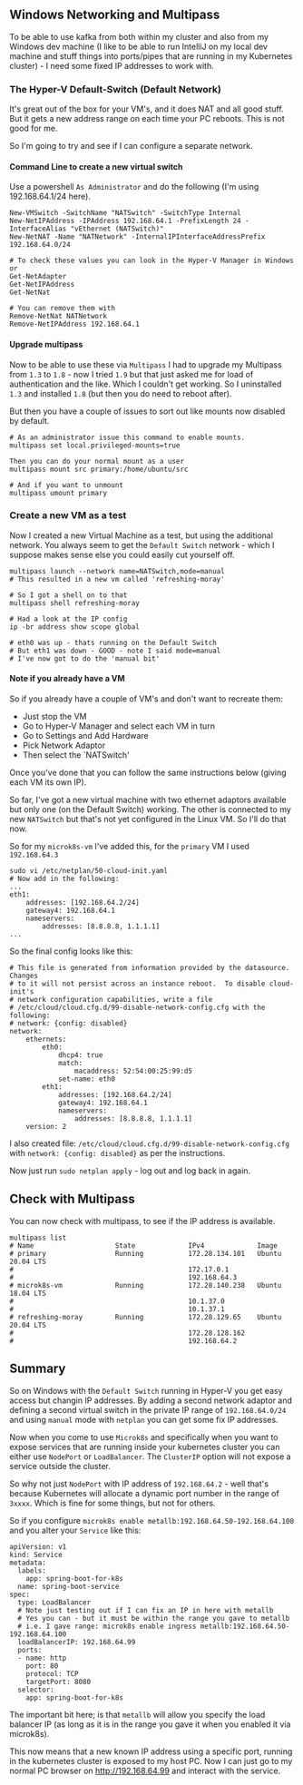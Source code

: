 ## Windows Networking and Multipass

To be able to use kafka from both within my cluster and also from my Windows dev machine
(I like to be able to run IntelliJ on my local dev machine and stuff things into ports/pipes
that are running in my Kubernetes cluster) - I need some fixed IP addresses to work with.

### The Hyper-V Default-Switch (Default Network)
It's great out of the box for your VM's, and it does NAT and all good stuff. But it gets
a new address range on each time your PC reboots. This is not good for me.

So I'm going to try and see if I can configure a separate network.

#### Command Line to create a new virtual switch

Use a powershell `As Administrator` and do the following (I'm using 192.168.64.1/24 here).
```
New-VMSwitch -SwitchName "NATSwitch" -SwitchType Internal
New-NetIPAddress -IPAddress 192.168.64.1 -PrefixLength 24 -InterfaceAlias "vEthernet (NATSwitch)"
New-NetNAT -Name "NATNetwork" -InternalIPInterfaceAddressPrefix 192.168.64.0/24

# To check these values you can look in the Hyper-V Manager in Windows or
Get-NetAdapter
Get-NetIPAddress
Get-NetNat

# You can remove them with
Remove-NetNat NATNetwork
Remove-NetIPAddress 192.168.64.1
```

#### Upgrade multipass
Now to be able to use these via `Multipass` I had to upgrade my Multipass from `1.3` to `1.8` -
now I tried `1.9` but that just asked me for load of authentication and the like. Which I couldn't
get working. So I uninstalled `1.3` and installed `1.8` (but then you do need to reboot after).

But then you have a couple of issues to sort out like mounts now disabled by default.
```
# As an administrator issue this command to enable mounts.
multipass set local.privileged-mounts=true

Then you can do your normal mount as a user
multipass mount src primary:/home/ubuntu/src

# And if you want to unmount
multipass umount primary 
```

### Create a new VM as a test
Now I created a new Virtual Machine as a test, but using the additional network. You always seem to get the
`Default Switch` network - which I suppose makes sense else you could easily cut yourself off.

```
multipass launch --network name=NATSwitch,mode=manual
# This resulted in a new vm called 'refreshing-moray'

# So I got a shell on to that
multipass shell refreshing-moray

# Had a look at the IP config
ip -br address show scope global

# eth0 was up - thats running on the Default Switch
# But eth1 was down - GOOD - note I said mode=manual
# I've now got to do the 'manual bit' 
```

#### Note if you already have a VM
So if you already have a couple of VM's and don't want to recreate them:
- Just stop the VM
- Go to Hyper-V Manager and select each VM in turn
- Go to Settings and Add Hardware
- Pick Network Adaptor
- Then select the `NATSwitch'

Once you've done that you can follow the same instructions below (giving each VM its own IP).

So far, I've got a new virtual machine with two ethernet adaptors available but only one
(on the Default Switch) working. The other is connected to my new `NATSwitch` but that's not yet
configured in the Linux VM. So I'll do that now.

So for my `microk8s-vm` I've added this, for the `primary` VM I used `192.168.64.3`

```
sudo vi /etc/netplan/50-cloud-init.yaml
# Now add in the following:
...
eth1:
    addresses: [192.168.64.2/24]
    gateway4: 192.168.64.1
    nameservers:
        addresses: [8.8.8.8, 1.1.1.1]
...
```

So the final config looks like this:
```
# This file is generated from information provided by the datasource.  Changes
# to it will not persist across an instance reboot.  To disable cloud-init's
# network configuration capabilities, write a file
# /etc/cloud/cloud.cfg.d/99-disable-network-config.cfg with the following:
# network: {config: disabled}
network:
    ethernets:
        eth0:
            dhcp4: true
            match:
                macaddress: 52:54:00:25:99:d5
            set-name: eth0
        eth1:
            addresses: [192.168.64.2/24]
            gateway4: 192.168.64.1
            nameservers:
                addresses: [8.8.8.8, 1.1.1.1]
    version: 2
```

I also created file: `/etc/cloud/cloud.cfg.d/99-disable-network-config.cfg` with
`network: {config: disabled}` as per the instructions.

Now just run `sudo netplan apply` - log out and log back in again.

## Check with Multipass

You can now check with multipass, to see if the IP address is available.
```
multipass list
# Name                    State             IPv4             Image
# primary                 Running           172.28.134.101   Ubuntu 20.04 LTS
#                                           172.17.0.1
#                                           192.168.64.3
# microk8s-vm             Running           172.28.140.238   Ubuntu 18.04 LTS
#                                           10.1.37.0
#                                           10.1.37.1
# refreshing-moray        Running           172.28.129.65    Ubuntu 20.04 LTS
#                                           172.28.128.162
#                                           192.168.64.2
```

## Summary
So on Windows with the `Default Switch` running in Hyper-V you get easy access but changin IP addresses.
By adding a second network adaptor and defining a second virtual switch in the private IP range of
`192.168.64.0/24` and using `manual` mode with `netplan` you can get some fix IP addresses.

Now when you come to use `Microk8s` and specifically when you want to expose services that are running inside
your kubernetes cluster you can either use `NodePort` or `LoadBalancer`. The `ClusterIP` option will not expose
a service outside the cluster.

So why not just `NodePort` with IP address of `192.168.64.2` - well that's because Kubernetes will allocate a dynamic
port number in the range of `3xxxx`. Which is fine for some things, but not for others.

So if you configure `microk8s enable metallb:192.168.64.50-192.168.64.100` and you alter your `Service` like this:
```
apiVersion: v1
kind: Service
metadata:
  labels:
    app: spring-boot-for-k8s
  name: spring-boot-service
spec:
  type: LoadBalancer
  # Note just testing out if I can fix an IP in here with metallb
  # Yes you can - but it must be within the range you gave to metallb
  # i.e. I gave range: microk8s enable ingress metallb:192.168.64.50-192.168.64.100
  loadBalancerIP: 192.168.64.99
  ports:
  - name: http
    port: 80
    protocol: TCP
    targetPort: 8080
  selector:
    app: spring-boot-for-k8s
```

The important bit here; is that `metallb` will allow you specify the load balancer IP (as long as it is in the range
you gave it when you enabled it via microk8s).

This now means that a new known IP address using a specific port, running in the kubernetes cluster is exposed to my
host PC. Now I can just go to my normal PC browser on http://192.168.64.99 and interact with the service.
